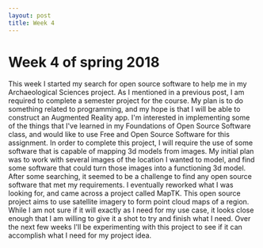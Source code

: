 ```yaml
---
layout: post
title: Week 4
---
```


# Week 4 of spring 2018
This week I started my search for open source software to help me in my Archaeological Sciences project. As I mentioned in a previous post,
I am required to complete a semester project for the course. My plan is to do something related to programming, and my hope is that I will be able
to construct an Augmented Reality app. I'm interested in implementing some of the things that I've learned in my Foundations of Open Source 
Software class, and would like to use Free and Open Source Software for this assignment. In order to complete this project, I will require the use of some software that is capable of mapping 3d models from images. My initial plan was to work with several images of the location I wanted to model, 
and find some software that could turn those images into a functioning 3d model. After some searching, it seemed to be a challenge to find any open source software that met my requirements. I eventually reworked what I was looking for, and came across a project called MapTK. This open source project aims to use satellite imagery to form point cloud maps of a region. While I am not sure if it will exactly as I need for my use case, it looks close enough that I am willing to give it a shot to try and finish what I need. Over the next few weeks I'll be experimenting with this project to see
if it can accomplish what I need for my project idea. 
